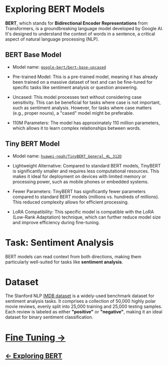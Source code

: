 # Exploring BERT Models

**BERT**, which stands for **Bidirectional Encoder Representations** from Transformers,  is a groundbreaking language model developed by Google AI. It's designed to understand the context of words in a sentence, a critical aspect of natural language processing (NLP).

## BERT Base Model
 - Model name: [`google-bert/bert-base-uncased`](https://huggingface.co/google-bert/bert-base-uncased)

 - Pre-trained Model: This is a pre-trained model, meaning it has already been trained on a massive dataset of text and can be fine-tuned for specific tasks like sentiment analysis or question answering.

 - Uncased: This model processes text without considering case sensitivity. This can be beneficial for tasks where case is not important, such as sentiment analysis. However, for tasks where case matters (e.g., proper nouns), a "cased" model might be preferable.
- 110M Parameters: The model has approximately 110 million parameters, which allows it to learn complex relationships between words.

## Tiny BERT Model
- Model name: [`huawei-noah/TinyBERT_General_4L_312D`](https://huggingface.co/huawei-noah/TinyBERT_General_4L_312D)

- Lightweight Alternative: Compared to standard BERT models, TinyBERT is significantly smaller and requires less computational resources. This makes it ideal for deployment on devices with limited memory or processing power, such as mobile phones or embedded systems.

- Fewer Parameters: TinyBERT has significantly fewer parameters compared to standard BERT models (millions vs. hundreds of millions). This reduced complexity allows for efficient processing.

- LoRA Compatibility: This specific model is compatible with the LoRA (Low-Rank Adaptation) technique, which can further reduce model size and improve efficiency during fine-tuning.


# Task: Sentiment Analysis
BERT models can read context from both directions, making them particularly well-suited for tasks like **sentiment analysis**.

# Dataset
The Stanford NLP [IMDB dataset](https://huggingface.co/datasets/stanfordnlp/imdb) is a widely-used benchmark dataset for sentiment analysis tasks. It comprises a collection of 50,000 highly polar movie reviews, evenly split into 25,000 training and 25,000 testing samples. Each review is labeled as either **"positive"** or **"negative"**,
 making it an ideal dataset for binary sentiment classification.


# [Fine Tuning ->](01-2_Stage-1.md)
## [<- Exploring BERT](01_Stage-1.md)
